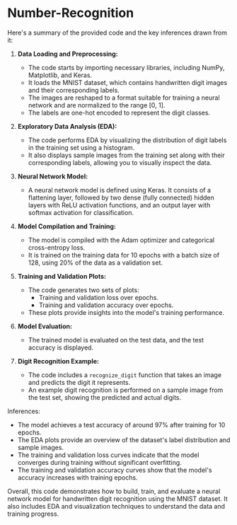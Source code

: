 # Number-Recognition
Here's a summary of the provided code and the key inferences drawn from it:

1. **Data Loading and Preprocessing:**
   - The code starts by importing necessary libraries, including NumPy, Matplotlib, and Keras.
   - It loads the MNIST dataset, which contains handwritten digit images and their corresponding labels.
   - The images are reshaped to a format suitable for training a neural network and are normalized to the range [0, 1].
   - The labels are one-hot encoded to represent the digit classes.

2. **Exploratory Data Analysis (EDA):**
   - The code performs EDA by visualizing the distribution of digit labels in the training set using a histogram.
   - It also displays sample images from the training set along with their corresponding labels, allowing you to visually inspect the data.

3. **Neural Network Model:**
   - A neural network model is defined using Keras. It consists of a flattening layer, followed by two dense (fully connected) hidden layers with ReLU activation functions, and an output layer with softmax activation for classification.

4. **Model Compilation and Training:**
   - The model is compiled with the Adam optimizer and categorical cross-entropy loss.
   - It is trained on the training data for 10 epochs with a batch size of 128, using 20% of the data as a validation set.

5. **Training and Validation Plots:**
   - The code generates two sets of plots:
     - Training and validation loss over epochs.
     - Training and validation accuracy over epochs.
   - These plots provide insights into the model's training performance.

6. **Model Evaluation:**
   - The trained model is evaluated on the test data, and the test accuracy is displayed.

7. **Digit Recognition Example:**
   - The code includes a `recognize_digit` function that takes an image and predicts the digit it represents.
   - An example digit recognition is performed on a sample image from the test set, showing the predicted and actual digits.

Inferences:
- The model achieves a test accuracy of around 97% after training for 10 epochs.
- The EDA plots provide an overview of the dataset's label distribution and sample images.
- The training and validation loss curves indicate that the model converges during training without significant overfitting.
- The training and validation accuracy curves show that the model's accuracy increases with training epochs.

Overall, this code demonstrates how to build, train, and evaluate a neural network model for handwritten digit recognition using the MNIST dataset. It also includes EDA and visualization techniques to understand the data and training progress.

